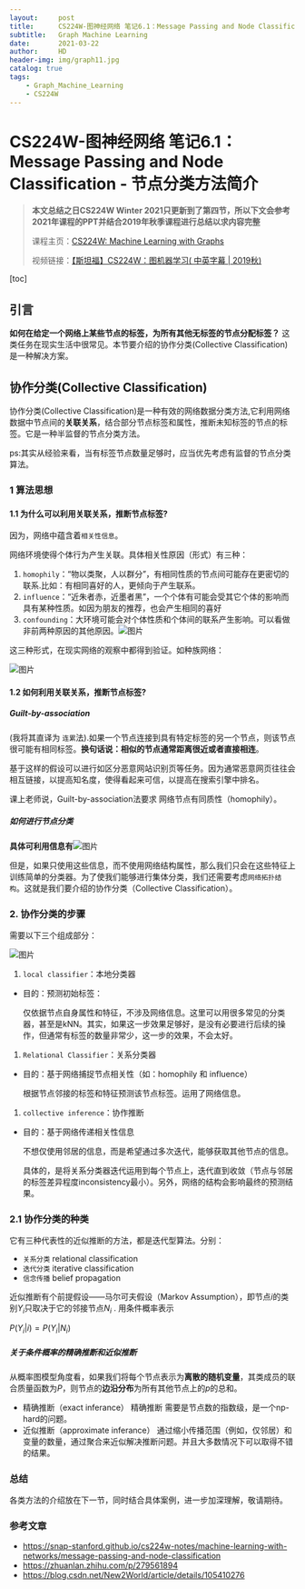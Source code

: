 ```yaml
---
layout:     post
title:      CS224W-图神经网络 笔记6.1：Message Passing and Node Classification - 节点分类方法简介
subtitle:   Graph Machine Learning 
date:       2021-03-22
author:     HD
header-img: img/graph11.jpg
catalog: true
tags:
    - Graph_Machine_Learning
    - CS224W
---
```


# CS224W-图神经网络 笔记6.1：Message Passing and Node Classification - 节点分类方法简介

> **本文总结之日CS224W Winter 2021只更新到了第四节，所以下文会参考2021年课程的PPT并结合2019年秋季课程进行总结以求内容完整** 
>
> 课程主页：[CS224W: Machine Learning with Graphs](http://web.stanford.edu/class/cs224w/) 
>
> 视频链接：[【斯坦福】CS224W：图机器学习( 中英字幕 | 2019秋)](https://www.bilibili.com/video/BV1Vg4y1z7Nf?p=5)

[toc]

## 引言

**如何在给定一个网络上某些节点的标签，为所有其他无标签的节点分配标签？** 这类任务在现实生活中很常见。本节要介绍的协作分类(Collective Classification)是一种解决方案。

## 协作分类(Collective Classification)

协作分类(Collective Classification)是一种有效的网络数据分类方法,它利用网络数据中节点间的**关联关系**，结合部分节点标签和属性，推断未知标签的节点的标签。它是一种半监督的节点分类方法。

ps:其实从经验来看，当有标签节点数量足够时，应当优先考虑有监督的节点分类算法。

### 1 算法思想

#### 1.1 为什么可以利用关联关系，推断节点标签?

因为，网络中蕴含着`相关性信息`。

网络环境使得个体行为产生关联。具体相关性原因（形式）有三种：

1. `homophily`：“物以类聚，人以群分”，有相同性质的节点间可能存在更密切的联系.比如：有相同喜好的人，更倾向于产生联系。
2. `influence`：“近朱者赤，近墨者黑”，一个个体有可能会受其它个体的影响而具有某种性质。如因为朋友的推荐，也会产生相同的喜好
3. `confounding`：大环境可能会对个体性质和个体间的联系产生影响。可以看做非前两种原因的其他原因。![图片](https://tva1.sinaimg.cn/large/008eGmZEgy1gob23qnkt4j30la08et9w.jpg)

这三种形式，在现实网络的观察中都得到验证。如种族网络：

![图片](https://tva1.sinaimg.cn/large/008eGmZEgy1gob25qmumkj30mj09qdgz.jpg)

#### 1.2 如何利用关联关系，推断节点标签?

##### Guilt-by-association

(我将其直译为 `连累`法).如果一个节点连接到具有特定标签的另一个节点，则该节点很可能有相同标签。**换句话说：相似的节点通常距离很近或者直接相连**。

基于这样的假设可以进行如区分恶意网站识别页等任务。因为通常恶意网页往往会相互链接，以提高知名度，使得看起来可信，以提高在搜索引擎中排名。

课上老师说，Guilt-by-association法要求 网络节点有同质性（homophily）。

##### 如何进行节点分类

**具体可利用信息有**![图片](https://tva1.sinaimg.cn/large/008eGmZEgy1gob260smerj30rz065q43.jpg)

但是，如果只使用这些信息，而不使用网络结构属性，那么我们只会在这些特征上训练简单的分类器。为了使我们能够进行集体分类，我们还需要考虑`网络拓扑结构`。这就是我们要介绍的协作分类（Collective Classification）。

### 2. 协作分类的步骤

需要以下三个组成部分：

![图片](https://tva1.sinaimg.cn/large/008eGmZEgy1gob27zzb5aj30k80bk0uf.jpg)

1. `local classifier`：本地分类器

- 目的：预测初始标签：

  仅依据节点自身属性和特征，不涉及网络信息。这里可以用很多常见的分类器，甚至是kNN。其实，如果这一步效果足够好，是没有必要进行后续的操作，但通常有标签的数量非常少，这一步的效果，不会太好。

1. `Relational Classifier`：关系分类器

- 目的：基于网络捕捉节点相关性（如：homophily 和 influence）

  根据节点邻接的标签和特征预测该节点标签。运用了网络信息。

1. `collective inference`：协作推断

- 目的：基于网络传递相关性信息

  不想仅使用邻居的信息，而是希望通过多次迭代，能够获取其他节点的信息。

  具体的，是将关系分类器迭代运用到每个节点上，迭代直到收敛（节点与邻居的标签差异程度inconsistency最小）。另外，网络的结构会影响最终的预测结果。



### 2.1 协作分类的种类

它有三种代表性的近似推断的方法，都是迭代型算法。分别：

- `关系分类` relational classification
- `迭代分类` iterative classification
- `信念传播` belief propagation

近似推断有个前提假设——马尔可夫假设（Markov Assumption），即节点$i$的类别$Y_i$只取决于它的邻接节点$N_i$ . 用条件概率表示

$P(Y_i|i)=P(Y_i|N_i)$

##### 关于条件概率的精确推断和近似推断

从概率图模型角度看，如果我们将每个节点表示为**离散的随机变量**，其类成员的联合质量函数为$P$，则节点的**边沿分布**为所有其他节点上的$p$的总和。

- 精确推断（exact inferance） 精确推断 需要是节点数的指数级，是一个np-hard的问题。
- 近似推断（approximate inferance） 通过缩小传播范围（例如，仅邻居）和变量的数量，通过聚合来近似解决推断问题。并且大多数情况下可以取得不错的结果。

### 总结

各类方法的介绍放在下一节，同时结合具体案例，进一步加深理解，敬请期待。

### 参考文章

- https://snap-stanford.github.io/cs224w-notes/machine-learning-with-networks/message-passing-and-node-classification
- https://zhuanlan.zhihu.com/p/279561894
- https://blog.csdn.net/New2World/article/details/105410276